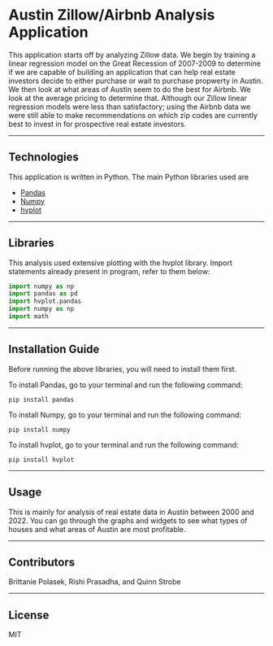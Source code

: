 # Austin Zillow/Airbnb Analysis Application

This application starts off by analyzing Zillow data. We begin by training a linear regression model on the Great Recession of 2007-2009 to determine if we are capable of building an application that can help real estate investors decide to either purchase or wait to purchase propwerty in Austin. We then look at what areas of Austin seem to do the best for Airbnb. We look at the average pricing to determine that. Although our Zillow linear regression models were less than satisfactory; using the Airbnb data we were still able to make recommendations on which zip codes are currently best to invest in for prospective real estate investors. 

---

## Technologies

This application is written in Python. The main Python libraries used are 
* [Pandas](https://github.com/pandas-dev/pandas)
* [Numpy](https://github.com/numpy/numpy)
* [hvplot](https://github.com/holoviz/hvplot)

---

## Libraries

This analysis used extensive plotting with the hvplot library. Import statements already present in program, refer to them below:

```python
import numpy as np
import pandas as pd
import hvplot.pandas
import numpy as np
import math
```

---

## Installation Guide

Before running the above libraries, you will need to install them first. 

To install Pandas, go to your terminal and run the following command:

`pip install pandas`

To install Numpy, go to your terminal and run the following command:

`pip install numpy`

To install hvplot, go to your terminal and run the following command:

`pip install hvplot`

---

## Usage

This is mainly for analysis of real estate data in Austin between 2000 and 2022. You can go through the graphs and widgets to see what types of houses and what areas of Austin are most profitable. 

---

## Contributors

Brittanie Polasek, Rishi Prasadha, and Quinn Strobe

---

## License

MIT